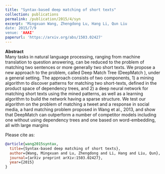 ```yaml
---
title: "Syntax-based deep matching of short texts"
collection: publications
permalink: /publication/2015/4/syn
excerpt: 'Mingxuan Wang, Zhengdong Lu, Hang Li, Qun Liu
date: 2015/7/9
venue: 'AAAI'
paperurl: 'https://arxiv.org/abs/1503.02427'
---
```

**Abstract** <br>
Many tasks in natural language processing, ranging from machine translation to question answering, can be reduced to the problem of matching two sentences or more generally two short texts. We propose a new approach to the problem, called Deep Match Tree (DeepMatch ), under a general setting. The approach consists of two components, 1) a mining algorithm to discover patterns for matching two short-texts, defined in the product space of dependency trees, and 2) a deep neural network for matching short texts using the mined patterns, as well as a learning algorithm to build the network having a sparse structure. We test our algorithm on the problem of matching a tweet and a response in social media, a hard matching problem proposed in Wang et al., 2013, and show that DeepMatch  can outperform a number of competitor models including one without using dependency trees and one based on word-embedding, all with large margins

Please cite as:
```bibtex
@article{wang2015syntax,
  title={Syntax-based deep matching of short texts},
  author={Wang, Mingxuan and Lu, Zhengdong and Li, Hang and Liu, Qun},
  journal={arXiv preprint arXiv:1503.02427},
  year={2015}
}
```
